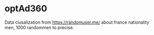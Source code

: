 # optAd360

Data ciusalization from https://randomuser.me/ about france nationality men, 1000 randommen to precise.
